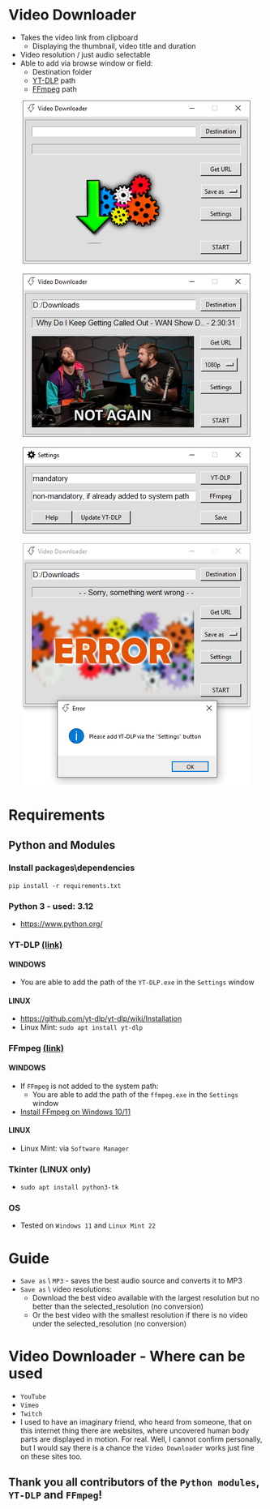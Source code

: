 # Video Downloader
- Takes the video link from clipboard
    - Displaying the thumbnail, video title and duration
- Video resolution / just audio selectable
- Able to add via browse window or field:
    - Destination folder
    - [YT-DLP](https://github.com/yt-dlp/yt-dlp) path
    - [FFmpeg](https://ffmpeg.org/) path

<div align="center">
    <img src="screenshot/screenshot_1.png" </img> 
</div>
<br>
<div align="center">
    <img src="screenshot/screenshot_2.png" </img> 
</div>
<br>
<div align="center">
    <img src="screenshot/screenshot_3.png" </img> 
</div>
<br>
<div align="center">
    <img src="screenshot/screenshot_4.png" </img> 
</div>

# Requirements
## Python and Modules
### Install packages\dependencies
```
pip install -r requirements.txt
```

### Python 3 - used: 3.12
- https://www.python.org/


### YT-DLP [(link)](https://github.com/yt-dlp/yt-dlp#release-files)
#### WINDOWS
- You are able to add the path of the `YT-DLP.exe` in the `Settings` window
#### LINUX
- https://github.com/yt-dlp/yt-dlp/wiki/Installation
- Linux Mint: `sudo apt install yt-dlp`

### FFmpeg [(link)](https://ffmpeg.org/)
#### WINDOWS
- If `FFmpeg` is not added to the system path:
    - You are able to add the path of the `ffmpeg.exe` in the `Settings` window
- [Install FFmpeg on Windows 10/11](https://windowsloop.com/install-ffmpeg-windows-10/)
#### LINUX
- Linux Mint: via `Software Manager`
### Tkinter (LINUX only)
- `sudo apt install python3-tk`




### OS
- Tested on `Windows 11` and `Linux Mint 22`

# Guide
- `Save as` \ `MP3` - saves the best audio source and converts it to MP3
- `Save as` \ video resolutions:
    - Download the best video available with the largest resolution but no better than the selected_resolution (no conversion)
    - Or the best video with the smallest resolution if there is no video under the selected_resolution (no conversion)

# Video Downloader - Where can be used
- `YouTube`
- `Vimeo`
- `Twitch`
- I used to have an imaginary friend, who heard from someone, that on this internet thing there are websites, where uncovered human body parts are displayed in motion. For real.
Well, I cannot confirm personally, but I would say there is a chance the `Video Downloader` works just fine on these sites too.


## Thank you all contributors of the `Python modules`, `YT-DLP` and `FFmpeg`!